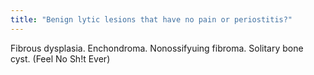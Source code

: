 ```yaml
---
title: "Benign lytic lesions that have no pain or periostitis?"
---
```

Fibrous dysplasia. Enchondroma. Nonossifyuing fibroma. Solitary bone cyst. (Feel No Sh!t Ever)

